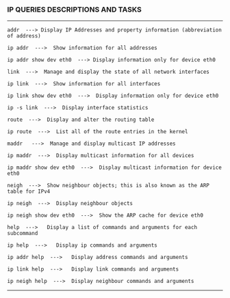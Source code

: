 ### IP QUERIES DESCRIPTIONS AND TASKS

---
    addr  ---> Display IP Addresses and property information (abbreviation of address)  

    ip addr  --->  Show information for all addresses  

    ip addr show dev eth0  ---> Display information only for device eth0  

    link  --->  Manage and display the state of all network interfaces

    ip link  --->  Show information for all interfaces  

    ip link show dev eth0  --->  Display information only for device eth0  

    ip -s link  --->  Display interface statistics  

    route  --->  Display and alter the routing table   

    ip route  --->  List all of the route entries in the kernel   

    maddr   --->  Manage and display multicast IP addresses  

    ip maddr  --->  Display multicast information for all devices  

    ip maddr show dev eth0  --->  Display multicast information for device eth0  

    neigh  --->  Show neighbour objects; this is also known as the ARP table for IPv4  

    ip neigh  --->  Display neighbour objects  

    ip neigh show dev eth0  --->  Show the ARP cache for device eth0  

    help  --->   Display a list of commands and arguments for each subcommand  

    ip help  --->   Display ip commands and arguments  

    ip addr help  --->   Display address commands and arguments  

    ip link help  --->   Display link commands and arguments  

    ip neigh help  --->  Display neighbour commands and arguments  
---